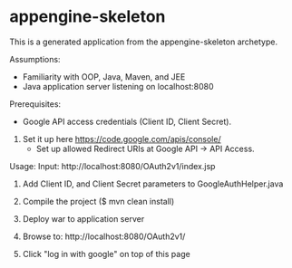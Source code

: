 appengine-skeleton
=============================

This is a generated application from the appengine-skeleton archetype.

Assumptions:

- Familiarity with OOP, Java, Maven, and JEE
- Java application server listening on localhost:8080

Prerequisites:

- Google API access credentials (Client ID, Client Secret). 
1. Set it up here https://code.google.com/apis/console/
	- Set up allowed Redirect URIs at Google API -> API Access. 

Usage:
Input: http://localhost:8080/OAuth2v1/index.jsp

1. Add Client ID, and Client Secret parameters to GoogleAuthHelper.java

2. Compile the project ($ mvn clean install)

3. Deploy war to application server

4. Browse to: http://localhost:8080/OAuth2v1/

5. Click "log in with google" on top of this page
